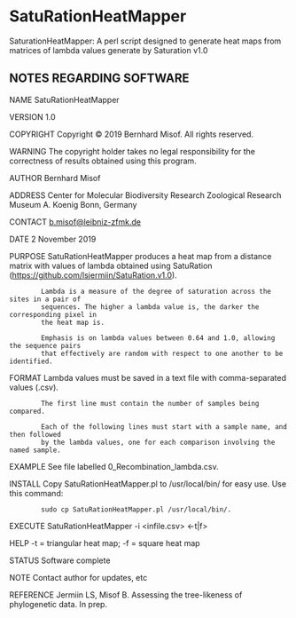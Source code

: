 # SatuRationHeatMapper
 SaturationHeatMapper: A perl script designed to generate heat maps from matrices of lambda values generate by Saturation v1.0

## NOTES REGARDING SOFTWARE

NAME        SatuRationHeatMapper

VERSION     1.0

COPYRIGHT   Copyright © 2019 Bernhard Misof. All rights reserved.

WARNING     The copyright holder takes no legal responsibility for the correctness of 
            results obtained using this program.

AUTHOR      Bernhard Misof

ADDRESS     Center for Molecular Biodiversity Research
            Zoological Research Museum A. Koenig
            Bonn, Germany

CONTACT     b.misof@leibniz-zfmk.de

DATE        2 November 2019

PURPOSE     SatuRationHeatMapper produces a heat map from a distance matrix with values of 
            lambda obtained using SatuRation (https://github.com/lsjermiin/SatuRation.v1.0).
            
            Lambda is a measure of the degree of saturation across the sites in a pair of
            sequences. The higher a lambda value is, the darker the corresponding pixel in
            the heat map is.

            Emphasis is on lambda values between 0.64 and 1.0, allowing the sequence pairs
            that effectively are random with respect to one another to be identified.
            
FORMAT      Lambda values must be saved in a text file with comma-separated values (.csv).

            The first line must contain the number of samples being compared. 

            Each of the following lines must start with a sample name, and then followed
            by the lambda values, one for each comparison involving the named sample.
 
EXAMPLE     See file labelled 0_Recombination_lambda.csv.

INSTALL     Copy SatuRationHeatMapper.pl to /usr/local/bin/ for easy use. Use this command:

            sudo cp SatuRationHeatMapper.pl /usr/local/bin/. 

EXECUTE     SatuRationHeatMapper -i <infile.csv> <-t|f>

HELP        -t = triangular heat map; -f = square heat map

STATUS      Software complete

NOTE        Contact author for updates, etc

REFERENCE   Jermiin LS, Misof B. Assessing the tree-likeness of phylogenetic data. In prep.
